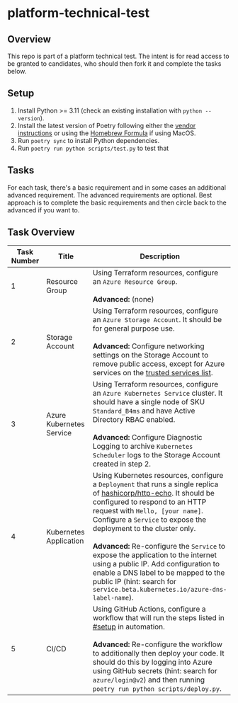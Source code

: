 # platform-technical-test

## Overview

This repo is part of a platform technical test. The intent is for read access to be granted to candidates, who should then fork it and complete the tasks below.

## Setup

1. Install Python >= 3.11 (check an existing installation with `python --version`).
1. Install the latest version of Poetry following either the [vendor instructions](https://python-poetry.org/docs/#installation) or using the [Homebrew Formula](https://formulae.brew.sh/formula/poetry) if using MacOS.
1. Run `poetry sync` to install Python dependencies.
1. Run `poetry run python scripts/test.py` to test that

## Tasks

For each task, there's a basic requirement and in some cases an additional advanced requirement. The advanced requirements are optional. Best approach is to complete the basic requirements and then circle back to the advanced if you want to.

## Task Overview

| Task Number | Title | Description |
|---|---|---|
| 1 | Resource Group | Using Terraform resources, configure an `Azure Resource Group`.<br><br>**Advanced:** (none) |
| 2 | Storage Account | Using Terraform resources, configure an `Azure Storage Account`. It should be for general purpose use.<br><br>**Advanced:** Configure networking settings on the Storage Account to remove public access, except for Azure services on the [trusted services list](https://learn.microsoft.com/en-gb/azure/storage/common/storage-network-security?tabs=azure-portal#grant-access-to-trusted-azure-services). |
| 3 | Azure Kubernetes Service  | Using Terraform resources, configure an `Azure Kubernetes Service` cluster. It should have a single node of SKU `Standard_B4ms` and have Active Directory RBAC enabled.<br><br>**Advanced:** Configure Diagnostic Logging to archive `Kubernetes Scheduler` logs to the Storage Account created in step 2. |
| 4 | Kubernetes Application | Using Kubernetes resources, configure a `Deployment` that runs a single replica of [hashicorp/http-echo](https://hub.docker.com/r/hashicorp/http-echo). It should be configured to respond to an HTTP request with `Hello, [your name]`. Configure a `Service` to expose the deployment to the cluster only.<br><br>**Advanced:** Re-configure the `Service` to expose the application to the internet using a public IP. Add configuration to enable a DNS label to be mapped to the public IP (hint: search for `service.beta.kubernetes.io/azure-dns-label-name`). |
| 5 | CI/CD | Using GitHub Actions, configure a workflow that will run the steps listed in [#setup](#setup) in automation.<br><br>**Advanced:** Re-configure the workflow to additionally then deploy your code. It should do this by logging into Azure using GitHub secrets (hint: search for `azure/login@v2`) and then running `poetry run python scripts/deploy.py`. |
